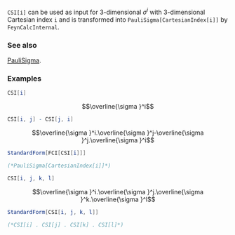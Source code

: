 `CSI[i]` can be used as input for 3-dimensional $\sigma ^i$ with 3-dimensional Cartesian index `i` and is transformed into `PauliSigma[CartesianIndex[i]]` by `FeynCalcInternal`.

### See also

[PauliSigma](PauliSigma).

### Examples

```mathematica
CSI[i]
```

$$\overline{\sigma }^i$$

```mathematica
CSI[i, j] - CSI[j, i]
```

$$\overline{\sigma }^i.\overline{\sigma }^j-\overline{\sigma }^j.\overline{\sigma }^i$$

```mathematica
StandardForm[FCI[CSI[i]]]

(*PauliSigma[CartesianIndex[i]]*)
```

```mathematica
CSI[i, j, k, l]
```

$$\overline{\sigma }^i.\overline{\sigma }^j.\overline{\sigma }^k.\overline{\sigma }^l$$

```mathematica
StandardForm[CSI[i, j, k, l]]

(*CSI[i] . CSI[j] . CSI[k] . CSI[l]*)
```